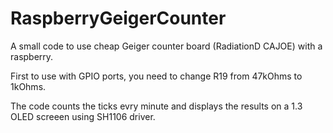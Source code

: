 # RaspberryGeigerCounter

A small code to use cheap Geiger counter board (RadiationD CAJOE) with a raspberry.

First to use with GPIO ports, you need to change R19 from 47kOhms to 1kOhms.

The code counts the ticks evry minute and displays the results on a 1.3 OLED screeen using SH1106 driver.


